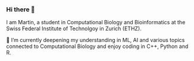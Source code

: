 ### Hi there 👋

I am Martin, a student in Computational Biology and Bioinformatics at the Swiss Federal Institute of Technolgoy in Zurich (ETHZ). 

🌱 I’m currently deepening my understanding in ML, AI and various topics connected to Computational Biology and enjoy coding in C++, Python and R.
